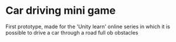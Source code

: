 # Car driving mini game
First prototype, made for the 'Unity learn' online series in which it is possible to drive a car through a road full ob obstacles
